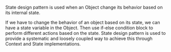 State design pattern is used when an Object change its behavior based on its internal state.

If we have to change the behavior of an object based on its state, we can have a state variable in the Object. Then use if-else condition block to perform different actions based on the state. State design pattern is used to provide a systematic and loosely coupled way to achieve this through Context and State implementations.